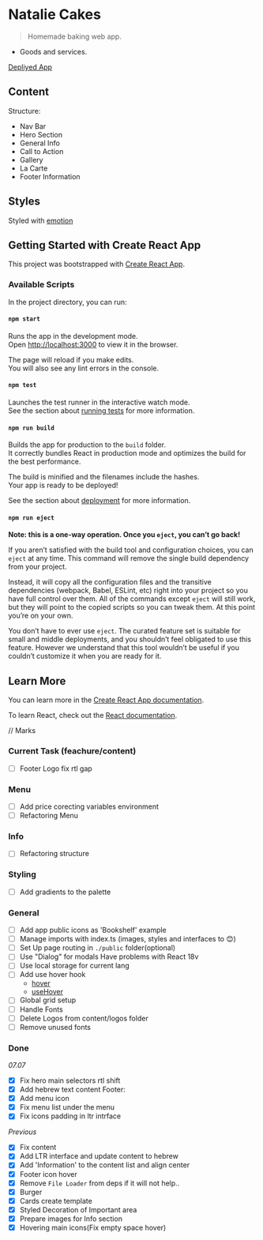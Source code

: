 # Natalie Cakes

> Homemade baking web app.

- Goods and services.

[Depliyed App](https://natalie-cakes.netlify.app/)

## Content

Structure:

- Nav Bar
- Hero Section
- General Info
- Call to Action
- Gallery
- La Carte
- Footer Information

## Styles

Styled with [emotion](https://emotion.sh)

## Getting Started with Create React App

This project was bootstrapped with [Create React App](https://github.com/facebook/create-react-app).

### Available Scripts

In the project directory, you can run:

#### `npm start`

Runs the app in the development mode.\
Open [http://localhost:3000](http://localhost:3000) to view it in the browser.

The page will reload if you make edits.\
You will also see any lint errors in the console.

#### `npm test`

Launches the test runner in the interactive watch mode.\
See the section about [running tests](https://facebook.github.io/create-react-app/docs/running-tests) for more information.

#### `npm run build`

Builds the app for production to the `build` folder.\
It correctly bundles React in production mode and optimizes the build for the best performance.

The build is minified and the filenames include the hashes.\
Your app is ready to be deployed!

See the section about [deployment](https://facebook.github.io/create-react-app/docs/deployment) for more information.

#### `npm run eject`

**Note: this is a one-way operation. Once you `eject`, you can’t go back!**

If you aren’t satisfied with the build tool and configuration choices, you can `eject` at any time. This command will remove the single build dependency from your project.

Instead, it will copy all the configuration files and the transitive dependencies (webpack, Babel, ESLint, etc) right into your project so you have full control over them. All of the commands except `eject` will still work, but they will point to the copied scripts so you can tweak them. At this point you’re on your own.

You don’t have to ever use `eject`. The curated feature set is suitable for small and middle deployments, and you shouldn’t feel obligated to use this feature. However we understand that this tool wouldn’t be useful if you couldn’t customize it when you are ready for it.

## Learn More

You can learn more in the [Create React App documentation](https://facebook.github.io/create-react-app/docs/getting-started).

To learn React, check out the [React documentation](https://reactjs.org/).

// Marks

### Current Task (feachure/content)

- [ ] Footer Logo fix rtl gap

### Menu

- [ ] Add price corecting variables environment
- [ ] Refactoring Menu

### Info

- [ ] Refactoring structure

### Styling

- [ ] Add gradients to the palette

### General

- [ ] Add app public icons as 'Bookshelf' example
- [ ] Manage imports with index.ts (images, styles and interfaces to 😊)
- [ ] Set Up page routing in `./public` folder(optional)
- [ ] Use "Dialog" for modals
      Have problems with React 18v
- [ ] Use local storage for current lang
- [ ] Add use hover hook
  - [hover](https://stackabuse.com/how-to-style-hover-in-react/)
  - [useHover](https://usehooks.com/usehover)
- [ ] Global grid setup
- [ ] Handle Fonts
- [ ] Delete Logos from content/logos folder
- [ ] Remove unused fonts

### Done

_07.07_

- [x] Fix hero main selectors rtl shift
- [x] Add hebrew text content
      Footer:
- [x] Add menu icon
- [x] Fix menu list under the menu
- [x] Fix icons padding in ltr intrface

_Previous_

- [x] Fix content
- [x] Add LTR interface and update content to hebrew
- [x] Add 'Information' to the content list and align center
- [x] Footer icon hover
- [x] Remove `File Loader` from deps if it will not help..
- [x] Burger
- [x] Cards create template
- [x] Styled Decoration of Important area
- [x] Prepare images for Info section
- [x] Hovering main icons(Fix empty space hover)
